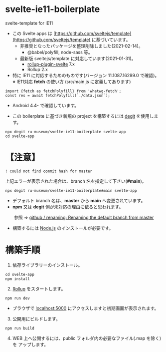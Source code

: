# svelte-ie11-boilerplate
svelte-template for IE11 

- この Svelte apps は [https://github.com/sveltejs/template](https://github.com/sveltejs/template) に基づいています。
  - 非推奨となったパッケージを整理削除しました(2021-02-14)。
     - @babel/polyfill, node-sass 等。
  - 最新版 sveltejs/template に対応しています(2021-01-31)。
     - [rollup-plugin-svelte](https://github.com/sveltejs/rollup-plugin-svelte/blob/master/CHANGELOG.md) 7.x  
     - Rollup 2.x
- 特に IE11 に対応するためのものです(バージョン 11.1087.16299.0 で確認)。  
※  IE11対応 **fetch** の使い方 (src/main.js に定義してあります) 
 ```
import {fetch as fetchPolyfill} from 'whatwg-fetch';  
const res = await fetchPolyfill(`./data.json`);
```
- Android 4.4- で確認しています。  

- この boilerplate に基づき新規の project を構築するには [degit](https://github.com/Rich-Harris/degit) を使用します。

```
npx degit ru-museum/svelte-ie11-boilerplate svelte-app
cd svelte-app
```

# 【注意】
```
! could not find commit hash for master
```
上記エラーが表示された場合は、branch 名を指定して下さい(**#main**)。
```
npx degit ru-museum/svelte-ie11-boilerplate#main svelte-app
```

- デフォルト branch 名は、**master** から **main** へ変更されています。
- **npm** 又は **degit** 側が未対応の理由に依ると思われます。

　　参照 ⇒ [github / renaming: Renaming the default branch from master](https://github.com/github/renaming)

- 構築するには [Node.js](https://nodejs.org/) のインストールが必要です。


# 構築手順

1. 依存ライブラリーのインストール。

```
cd svelte-app
npm install
```

2. [Rollup](https://rollupjs.org/) をスタートします。

```
npm run dev
```

- ブラウザで [localhost:5000](http://localhost:5000/) にアクセスしますと初期画面が表示されます。

3. 公開用にビルドします。

```
npm run build
```

4. WEB 上へ公開するには、public フォルダ内の必要なファイル(.map を除く)を アップします。

